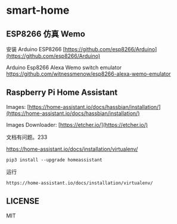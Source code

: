 # smart-home

ESP8266 仿真 Wemo
---


安装 Arduino ESP8266 [https://github.com/esp8266/Arduino](https://github.com/esp8266/Arduino)

Arduino Esp8266 Alexa Wemo switch emulator https://github.com/witnessmenow/esp8266-alexa-wemo-emulator

Raspberry Pi Home Assistant
---

Images: [https://home-assistant.io/docs/hassbian/installation/](https://home-assistant.io/docs/hassbian/installation/)

Images Downloader: [https://etcher.io/](https://etcher.io/)


文档有问题。233 

https://home-assistant.io/docs/installation/virtualenv/

```
pip3 install --upgrade homeassistant
```

运行

```
https://home-assistant.io/docs/installation/virtualenv/
```

LICENSE
---

MIT
